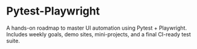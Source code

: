# Pytest-Playwright
A  hands-on roadmap to master UI automation using Pytest + Playwright. Includes weekly goals, demo sites, mini-projects, and a final CI-ready test suite.
